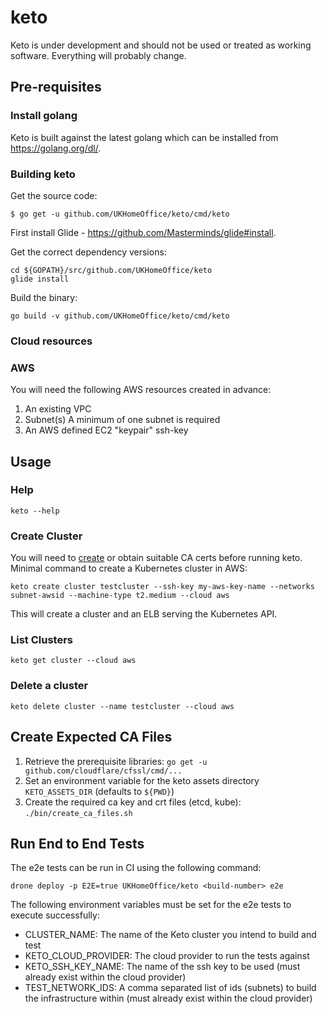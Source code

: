 # keto

Keto is under development and should not be used or treated as working
software. Everything will probably change.

## Pre-requisites

### Install golang

Keto is built against the latest golang which can be installed from https://golang.org/dl/.

### Building keto

Get the source code:
```
$ go get -u github.com/UKHomeOffice/keto/cmd/keto
```

First install Glide - https://github.com/Masterminds/glide#install.

Get the correct dependency versions:
```
cd ${GOPATH}/src/github.com/UKHomeOffice/keto
glide install
```

Build the binary:
```
go build -v github.com/UKHomeOffice/keto/cmd/keto
```

### Cloud resources

### AWS

You will need the following AWS resources created in advance:

1. An existing VPC
2. Subnet(s) A minimum of one subnet is required
3. An AWS defined EC2 "keypair" ssh-key

## Usage

### Help
```
keto --help
```

### Create Cluster

You will need to [create](#create-expected-ca-files) or obtain suitable CA certs before running keto.
Minimal command to create a Kubernetes cluster in AWS:
```
keto create cluster testcluster --ssh-key my-aws-key-name --networks subnet-awsid --machine-type t2.medium --cloud aws
```

This will create a cluster and an ELB serving the Kubernetes API.

### List Clusters
```
keto get cluster --cloud aws
```

### Delete a cluster
```
keto delete cluster --name testcluster --cloud aws
```

## Create Expected CA Files

1. Retrieve the prerequisite libraries: `go get -u github.com/cloudflare/cfssl/cmd/...`
2. Set an environment variable for the keto assets directory `KETO_ASSETS_DIR` (defaults to `${PWD}`)
3. Create the required ca key and crt files (etcd, kube): `./bin/create_ca_files.sh`


## Run End to End Tests

The e2e tests can be run in CI using the following command:
```
drone deploy -p E2E=true UKHomeOffice/keto <build-number> e2e
```

The following environment variables must be set for the e2e tests to execute successfully:
- CLUSTER_NAME: The name of the Keto cluster you intend to build and test
- KETO_CLOUD_PROVIDER: The cloud provider to run the tests against
- KETO_SSH_KEY_NAME: The name of the ssh key to be used (must already exist within the cloud provider)
- TEST_NETWORK_IDS: A comma separated list of ids (subnets) to build the infrastructure within (must already exist within the cloud provider)

